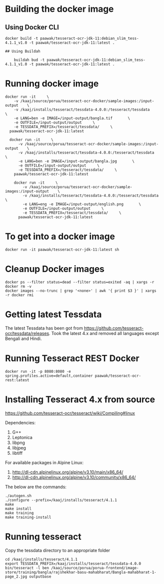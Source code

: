 # Building the docker image
## Using Docker CLI

    docker build -t paawak/tesseract-ocr-jdk-11:debian_slim_tess-4.1.1_v1.0 -t paawak/tesseract-ocr-jdk-11:latest .

    ## Using Buildah

        buildah bud -t paawak/tesseract-ocr-jdk-11:debian_slim_tess-4.1.1_v1.0 -t paawak/tesseract-ocr-jdk-11:latest .

# Running docker image

    docker run -it     \
        -v /kaaj/source/porua/tesseract-ocr-docker/sample-images:/input-output    \
        -v /kaaj/installs/tesseract/tessdata-4.0.0:/tesseract/tessdata    \
        -e LANG=ben -e IMAGE=/input-output/bangla.tif       \
        -e OUTFILE=/input-output/output     \
        -e TESSDATA_PREFIX=/tesseract/tessdata/     \
      paawak/tesseract-ocr-jdk-11:latest

      docker run -it     \
          -v /kaaj/source/porua/tesseract-ocr-docker/sample-images:/input-output    \
          -v /kaaj/installs/tesseract/tessdata-4.0.0:/tesseract/tessdata    \
          -e LANG=ben -e IMAGE=/input-output/bangla.jpg       \
          -e OUTFILE=/input-output/output     \
          -e TESSDATA_PREFIX=/tesseract/tessdata/     \
        paawak/tesseract-ocr-jdk-11:latest

        docker run -it     \
            -v /kaaj/source/porua/tesseract-ocr-docker/sample-images:/input-output    \
            -v /kaaj/installs/tesseract/tessdata-4.0.0:/tesseract/tessdata    \
            -e LANG=eng -e IMAGE=/input-output/english.png       \
            -e OUTFILE=/input-output/output     \
            -e TESSDATA_PREFIX=/tesseract/tessdata/     \
          paawak/tesseract-ocr-jdk-11:latest

# To get into a docker image

    docker run -it paawak/tesseract-ocr-jdk-11:latest sh


# Cleanup Docker images

    docker ps --filter status=dead --filter status=exited -aq | xargs -r docker rm -v
    docker images --no-trunc | grep '<none>' | awk '{ print $3 }' | xargs -r docker rmi

# Getting latest Tessdata    

The latest Tessdata has been got from <https://github.com/tesseract-ocr/tessdata/releases>. Took the latest 4.x and removed all languages except Bengali and Hindi.

# Running Tesseract REST Docker

    docker run -it -p 8080:8080 -e spring.profiles.active=default,container paawak/tesseract-ocr-rest:latest

# Installing Tesseract 4.x from source

https://github.com/tesseract-ocr/tesseract/wiki/Compiling#linux

Dependencies:
1. G++
2. Leptonica
3. libpng
4. libjpeg
5. libtiff

For available packages in Alpine Linux:
1. http://dl-cdn.alpinelinux.org/alpine/v3.10/main/x86_64/
2. http://dl-cdn.alpinelinux.org/alpine/v3.10/community/x86_64/

The below are the commands:

    ./autogen.sh
    ./configure --prefix=/kaaj/installs/tesseract/4.1.1
    make
    make install
    make training
    make training-install

# Running tesseract

Copy the tessdata directory to an appropriate folder

    cd /kaaj/installs/tesseract/4.1.1
    export TESSDATA_PREFIX=/kaaj/installs/tesseract/tessdata-4.0.0
    bin/tesseract -l ben /kaaj/source/porua/porua-frontend/image-store/training/bangla/rajshekhar-basu-mahabharat/Bangla-mahabharat-1-page_2.jpg outputbase
